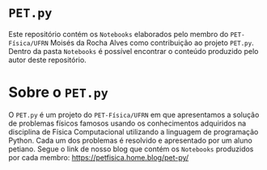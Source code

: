 # `PET.py`

Este repositório contém os `Notebooks` elaborados pelo membro do `PET-Física/UFRN` Moisés da Rocha Alves como contribuição ao projeto `PET.py`. Dentro da pasta `Notebooks` é possível encontrar o conteúdo produzido pelo autor deste repositório.

# Sobre o `PET.py`

O `PET.py` é um projeto do `PET-Física/UFRN` em que apresentamos a solução de problemas físicos famosos usando os conhecimentos adquiridos na disciplina de Física Computacional utilizando a linguagem de programação Python. Cada um dos problemas é resolvido e apresentado por um aluno petiano. Segue o link de nosso blog que contém os `Notebooks` produzidos por cada membro: <https://petfisica.home.blog/pet-py/>